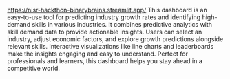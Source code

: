 https://nisr-hackthon-binarybrains.streamlit.app/
This dashboard is an easy-to-use tool for predicting industry growth rates and identifying high-demand skills in various industries. 
It combines predictive analytics with skill demand data to provide actionable insights. 
Users can select an industry, adjust economic factors, and explore growth predictions alongside relevant skills. 
Interactive visualizations like line charts and leaderboards make the insights engaging and easy to understand.
Perfect for professionals and learners, this dashboard helps you stay ahead in a competitive world.
